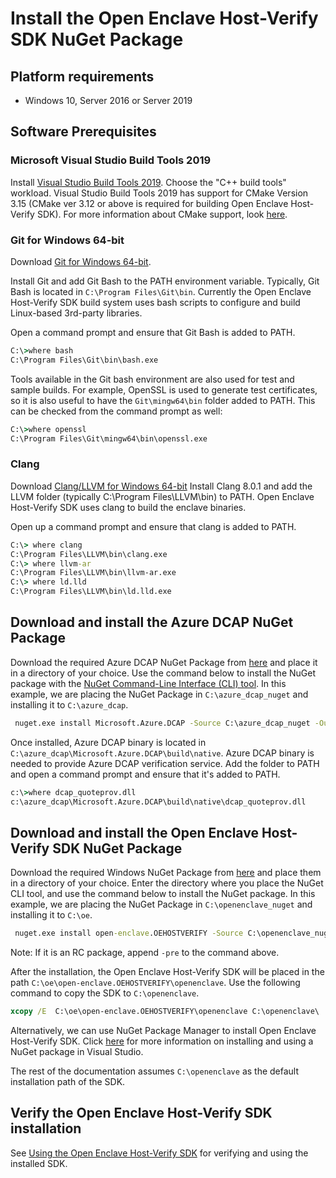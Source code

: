 # Install the Open Enclave Host-Verify SDK NuGet Package

## Platform requirements

- Windows 10, Server 2016 or Server 2019

## Software Prerequisites

### Microsoft Visual Studio Build Tools 2019

Install [Visual Studio Build Tools 2019](https://aka.ms/vs/16/release/vs_buildtools.exe). Choose the "C++ build tools" workload. Visual Studio Build Tools 2019 has support for CMake Version 3.15 (CMake ver 3.12 or above is required for building Open Enclave Host-Verify SDK). For more information about CMake support, look [here](https://blogs.msdn.microsoft.com/vcblog/2016/10/05/cmake-support-in-visual-studio/).

### Git for Windows 64-bit

Download [Git for Windows 64-bit](https://git-scm.com/download/win).

Install Git and add Git Bash to the PATH environment variable.
Typically, Git Bash is located in `C:\Program Files\Git\bin`.
Currently the Open Enclave Host-Verify SDK build system uses bash scripts to configure
and build Linux-based 3rd-party libraries.

Open a command prompt and ensure that Git Bash is added to PATH.

```cmd
C:\>where bash
C:\Program Files\Git\bin\bash.exe
```

Tools available in the Git bash environment are also used for test and sample
builds. For example, OpenSSL is used to generate test certificates, so it is
also useful to have the `Git\mingw64\bin` folder added to PATH. This can be checked
from the command prompt as well:

```cmd
C:\>where openssl
C:\Program Files\Git\mingw64\bin\openssl.exe
```

### Clang

Download [Clang/LLVM for Windows 64-bit](https://github.com/llvm/llvm-project/releases/download/llvmorg-8.0.1/LLVM-8.0.1-win64.exe)
Install Clang 8.0.1 and add the LLVM folder (typically C:\Program Files\LLVM\bin)
to PATH. Open Enclave Host-Verify SDK uses clang to build the enclave binaries.

Open up a command prompt and ensure that clang is added to PATH.

```cmd
C:\> where clang
C:\Program Files\LLVM\bin\clang.exe
C:\> where llvm-ar
C:\Program Files\LLVM\bin\llvm-ar.exe
C:\> where ld.lld
C:\Program Files\LLVM\bin\ld.lld.exe
```

## Download and install the Azure DCAP NuGet Package

Download the required Azure DCAP NuGet Package from [here](https://github.com/microsoft/Azure-DCAP-Client/releases/latest) and place it in a directory of your choice. Use the command below to install the NuGet package with the [NuGet Command-Line Interface (CLI) tool](https://dist.nuget.org/win-x86-commandline/latest/nuget.exe). In this example, we are placing the NuGet Package in `C:\azure_dcap_nuget` and installing it to `C:\azure_dcap`.

```cmd
 nuget.exe install Microsoft.Azure.DCAP -Source C:\azure_dcap_nuget -OutputDirectory C:\azure_dcap -ExcludeVersion
```

Once installed, Azure DCAP binary is located in `C:\azure_dcap\Microsoft.Azure.DCAP\build\native`.
Azure DCAP binary is needed to provide Azure DCAP verification service. Add the folder to PATH and open a command prompt and ensure that it's added to PATH.

```cmd
c:\>where dcap_quoteprov.dll
c:\azure_dcap\Microsoft.Azure.DCAP\build\native\dcap_quoteprov.dll
```

## Download and install the Open Enclave Host-Verify SDK NuGet Package

Download the required Windows NuGet Package from [here](https://github.com/openenclave/openenclave/releases) and place them in a directory of your choice. Enter the directory where you place the NuGet CLI tool, and use the command below to install the NuGet package. In this example, we are placing the NuGet Package in `C:\openenclave_nuget` and installing it to `C:\oe`.

```cmd
 nuget.exe install open-enclave.OEHOSTVERIFY -Source C:\openenclave_nuget -OutputDirectory C:\oe -ExcludeVersion
```

Note: If it is an RC package, append `-pre` to the command above.

After the installation, the Open Enclave Host-Verify SDK will be placed in the path `C:\oe\open-enclave.OEHOSTVERIFY\openenclave`.
Use the following command to copy the SDK to `C:\openenclave`.

```cmd
xcopy /E  C:\oe\open-enclave.OEHOSTVERIFY\openenclave C:\openenclave\
```

Alternatively, we can use NuGet Package Manager to install Open Enclave Host-Verify SDK. Click [here](https://docs.microsoft.com/en-us/nuget/quickstart/install-and-use-a-package-in-visual-studio) for more information on installing and using a NuGet package in Visual Studio.

The rest of the documentation assumes `C:\openenclave` as the default installation path of the SDK.


## Verify the Open Enclave Host-Verify SDK installation

See [Using the Open Enclave Host-Verify SDK](Windows_using_host_verify.md) for verifying and using the installed SDK.
